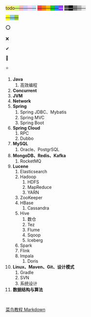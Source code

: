 <span style=background:#ffee7c>todo</span><span style=background:#d4fe7f>—</span><span style=background:#ffb8b8>—</span><span style=background:#c9ccff>—</span><span style=background:#f8d2ff>—</span><span style=background:#c2e2ff>—</span>
<span style=background:#ff4343>—</span><span style=background:#ff8000>—</span><span style=background:#fdc200>—</span><span style=background:#19d02a>—</span><span style=background:#258df6>—</span><span style=background:#993af9;color:#f1f1f1>—</span>
<span style=background:#4d4d4d;color:#e6e6e6>—</span><span style=background:#000000;color:white>—</span><span style=background:#808080>—</span><span style=background:#b3b3b3>—</span><span style=background:#e6e6e6>—</span>

<span style=background:yellow>—</span><span style=background:skyblue>—</span><span style=background:yellowgreen>—</span>



⭕

❌

✔

🌙

⭐



1. **Java**
   1. 高效编程
2. **Concurrent**
3. **JVM**
4. **Network**
5. **Spring**
   1. Spring JDBC、Mybatis
   2. Spring MVC
   3. Spring Boot
6. **Spring Cloud**
   1. RPC
   2. Dubbo
7. **MySQL**
   1. Oracle、PostgrSQL
8. **MongoDB、Redis、Kafka**
   1. RocketMQ
9. **Lucene**
   1. Elasticsearch
   2. Hadoop
      1. HDFS
      2. MapReduce
      3. YARN
   3. ZooKeeper
   4. HBase
      1. Cassandra
   5. Hive
      1. 数仓
      2. Tez
      3. Flume
      4. Sqoop
      5. Iceberg
   6. Spark
   7. Flink
   8. Impala
      1. Doris
10. **Linux、Maven、Git、设计模式**
    1. Gradle
    2. SVN
    3. 系统设计
11. **数据结构与算法**

&nbsp; 

[菜鸟教程 Markdown](https://www.runoob.com/markdown/md-tutorial.html)

&nbsp; 
